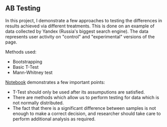 ## AB Testing
In this project, I demonstrate a few approaches to testing the differences in results achieved via different treatments.
This is done on an example of data collected by Yandex (Russia's biggest search engine). The data represents user activity on "control" and "experimental" versions of the page.

Methods used:
- Bootstrapping
- Basic T-Test
- Mann-Whitney test

[Notebook](https://github.com/Mahatmus/ABTesting/blob/master/AB%20Testing%20-%20script.ipynb) demonstrates a few important points:
- T-Test should only be used after its assumputions are satisfied.
- There are methods which allow us to perform testing for data which is not normally distributed.
- The fact that there is a significant difference between samples is not enough to make a correct decision, and researcher should take care to perform additional analysis as required.
